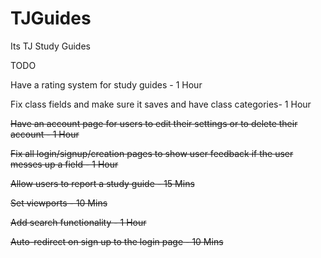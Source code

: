 # TJGuides
Its TJ Study Guides

TODO



Have a rating system for study guides - 1 Hour

Fix class fields and make sure it saves and have class categories- 1 Hour

~~Have an account page for users to edit their settings or to delete their account - 1 Hour~~

~~Fix all login/signup/creation pages to show user feedback if the user messes up a field - 1 Hour~~

~~Allow users to report a study guide - 15 Mins~~

~~Set viewports -  10 Mins~~

~~Add search functionality - 1 Hour~~

~~Auto-redirect on sign up to the login page - 10 Mins~~


